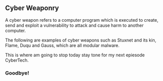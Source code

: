 ## Cyber Weaponry

A cyber weapon refers to a computer program which is executed to create, send and exploit a vulnerability to attack and cause harm to another computer.

The following are examples of cyber weapons such as Stuxnet and its kin, Flame, Duqu and Gauss, which are all modular malware.

This is where am going to stop today stay tone for my next epiesode CyberTech.

### Goodbye!
